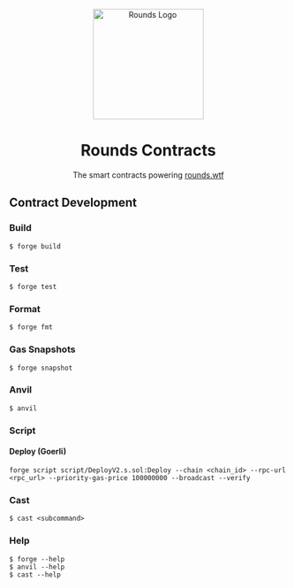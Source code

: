 <div align="center">
  <p align="center">
    <a href="https://rounds.wtf/" target="blank"><img src="https://i.imgur.com/WJb8mWi.png" width="200" alt="Rounds Logo" /></a>
  </p>
  <h1>Rounds Contracts</h1>
  <p>The smart contracts powering <a href="https://rounds.wtf/" target="blank">rounds.wtf</a></p>
</div>

## Contract Development

### Build

```shell
$ forge build
```

### Test

```shell
$ forge test
```

### Format

```shell
$ forge fmt
```

### Gas Snapshots

```shell
$ forge snapshot
```

### Anvil

```shell
$ anvil
```

### Script

#### Deploy (Goerli)

```shell
forge script script/DeployV2.s.sol:Deploy --chain <chain_id> --rpc-url <rpc_url> --priority-gas-price 100000000 --broadcast --verify
```

### Cast

```shell
$ cast <subcommand>
```

### Help

```shell
$ forge --help
$ anvil --help
$ cast --help
```

